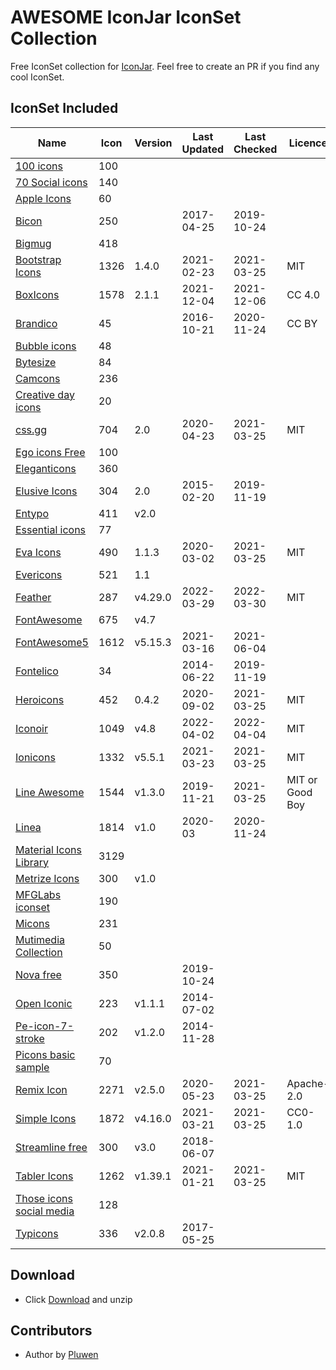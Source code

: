 # AWESOME IconJar IconSet Collection
Free IconSet collection for [IconJar](https://geticonjar.com/). Feel free to create an PR if you find any cool IconSet.

## IconSet Included

| Name            | Icon | Version | Last Updated | Last Checked | Licence |
| --------------- | ------ | ------- | ----- | ----- | ---- |
| [100 icons](#) | 100 |
| [70 Social icons](#) | 140 |
| [Apple Icons](http://www.webalys.com) | 60 |
| [Bicon](http://bicon.lab.themebucket.net) | 250 | | 2017-04-25 | 2019-10-24 |
| [Bigmug](#) | 418 |
| [Bootstrap Icons](https://github.com/twbs/icons) | 1326 | 1.4.0 | 2021-02-23 | 2021-03-25 | MIT |
| [BoxIcons](https://github.com/atisawd/boxicons) | 1578 | 2.1.1 | 2021-12-04 | 2021-12-06 | CC 4.0 |
| [Brandico](https://github.com/fontello/brandico.font) | 45 | | 2016-10-21 | 2020-11-24 | CC BY |
| [Bubble icons](#) | 48 |
| [Bytesize](#) | 84 |
| [Camcons](#) | 236 |
| [Creative day icons](#) | 20 |
| [css.gg](https://github.com/astrit/css.gg) | 704 | 2.0 | 2020-04-23 | 2021-03-25 | MIT |
| [Ego icons Free](http://www.ego-icons.com) | 100 |
| [Eleganticons](https://github.com/josephnle/elegant-icons) | 360 |
| [Elusive Icons](https://github.com/reduxframework/elusive-icons) | 304 | 2.0 | 2015-02-20 | 2019-11-19 |
| [Entypo](http://www.entypo.com) | 411 | v2.0 |
| [Essential icons](#) | 77 |
| [Eva Icons](https://github.com/akveo/eva-icons) | 490 | 1.1.3 | 2020-03-02 | 2021-03-25 | MIT |
| [Evericons](http://www.evericons.com) | 521 | 1.1 |
| [Feather](https://github.com/feathericons/feather) | 287 | v4.29.0 | 2022-03-29 | 2022-03-30 | MIT |
| [FontAwesome](https://github.com/FortAwesome/Font-Awesome) | 675 | v4.7 |
| [FontAwesome5](https://fontawesome.com) | 1612 | v5.15.3 | 2021-03-16 | 2021-06-04 |
| [Fontelico](https://github.com/fontello/fontelico.font) | 34 |  | 2014-06-22 | 2019-11-19 |
| [Heroicons](https://github.com/tailwindlabs/heroicons) | 452 | 0.4.2 | 2020-09-02 | 2021-03-25 | MIT |
| [Iconoir](https://github.com/lucaburgio/iconoir) | 1049 | v4.8 | 2022-04-02 | 2022-04-04 | MIT |
| [Ionicons](https://github.com/ionic-team/ionicons) | 1332 | v5.5.1 | 2021-03-23 | 2021-03-25 | MIT |
| [Line Awesome](https://github.com/icons8/line-awesome) | 1544 | v1.3.0 | 2019-11-21 | 2021-03-25 | MIT or Good Boy |
| [Linea](http://linea.io) | 1814 | v1.0 | 2020-03 | 2020-11-24 |
| [Material Icons Library](https://icons.pixsellz.io/) | 3129 |
| [Metrize Icons](http://www.alessioatzeni.com/metrize-icons) | 300 | v1.0 |
| [MFGLabs iconset](https://github.com/MfgLabs/mfglabs-iconset) | 190 |
| [Micons](https://dribbble.com/shots/2071168-231-Icon-Set) | 231 |
| [Mutimedia Collection](#) | 50 |
| [Nova free](https://www.webalys.com/nova/) | 350 |  | 2019-10-24 |
| [Open Iconic](https://github.com/iconic/open-iconic) | 223 | v1.1.1 | 2014-07-02 |
| [Pe-icon-7-stroke](http://themes-pixeden.com/font-demos/7-stroke) | 202 | v1.2.0 | 2014-11-28 |
| [Picons basic sample](#) | 70 |
| [Remix Icon](https://github.com/Remix-Design/RemixIcon) | 2271 | v2.5.0 | 2020-05-23 | 2021-03-25 | Apache-2.0 |
| [Simple Icons](https://github.com/simple-icons/simple-icons) | 1872 | v4.16.0 | 2021-03-21 | 2021-03-25 | CC0-1.0 |
| [Streamline free](https://streamlineicons.com) | 300 | v3.0 | 2018-06-07 |
| [Tabler Icons](https://github.com/tabler/tabler-icons) | 1262 | v1.39.1 | 2021-01-21 | 2021-03-25 | MIT |
| [Those icons social media](https://thoseicons.com/freebies) | 128 |
| [Typicons](https://github.com/stephenhutchings/typicons.font) | 336 | v2.0.8 | 2017-05-25 |

## Download
* Click [Download](https://github.com/pluwen/awesome-iconjar/archive/main.zip) and unzip

## Contributors
* Author by [Pluwen](https://twitter.com/pluwen)
